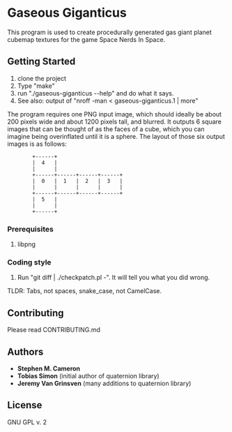 # Gaseous Giganticus 

This program is used to create procedurally generated gas giant planet cubemap
textures for the game Space Nerds In Space.

## Getting Started

1. clone the project
2. Type "make"
3. run "./gaseous-giganticus --help" and do what it says.
4. See also: output of "nroff -man < gaseous-giganticus.1 | more"

The program requires one PNG input image, which should ideally be about 200 pixels wide
and about 1200 pixels tall, and blurred.  It outputs 6 square images that can be thought
of as the faces of a cube, which you can imagine being overinflated until it is a sphere.
The layout of those six output images is as follows:

```
        +------+
        |  4   |
        |      |
        +------+------+------+------+
        |  0   |  1   |  2   |  3   |
        |      |      |      |      |
        +------+------+------+------+
        |  5   |
        |      |
        +------+

```

### Prerequisites

1. libpng

### Coding style

1. Run "git diff | ./checkpatch.pl -".  It will tell you what you did wrong.

TLDR: Tabs, not spaces, snake_case, not CamelCase.

## Contributing

Please read CONTRIBUTING.md

## Authors

* **Stephen M. Cameron**
* **Tobias Simon** (initial author of quaternion library)
* **Jeremy Van Grinsven** (many additions to quaternion library)

## License

GNU GPL v. 2


